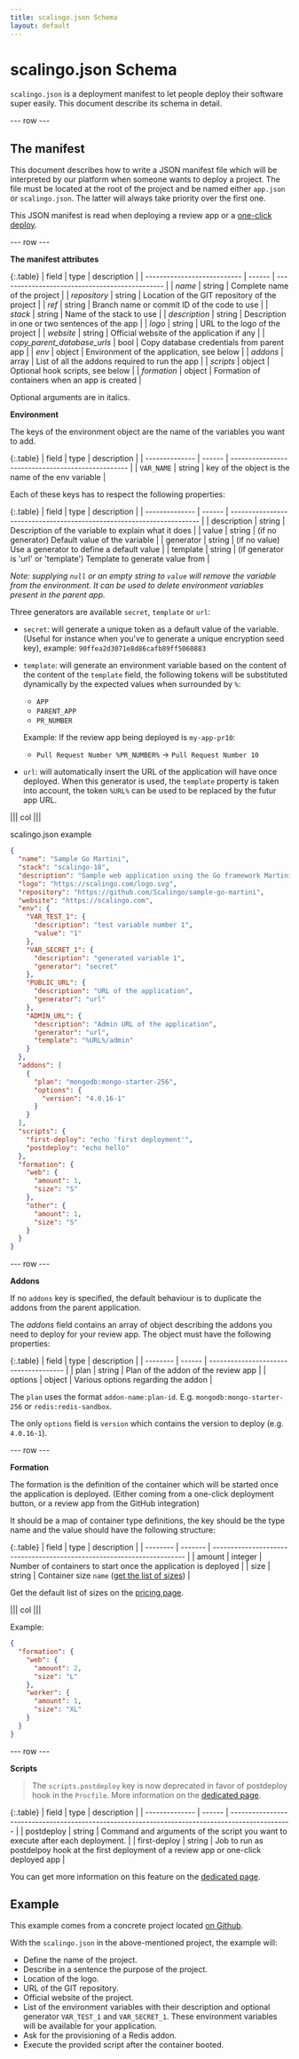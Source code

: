 ```yaml
---
title: scalingo.json Schema
layout: default
---
```


# scalingo.json Schema

`scalingo.json` is a deployment manifest to let people deploy their software
super easily. This document describe its schema in detail.

--- row ---

## The manifest

This document describes how to write a JSON manifest file which
will be interpreted by our platform when someone wants to deploy a project.
The file must be located at the root of the project and be named either `app.json`
or `scalingo.json`. The latter will always take priority over the first one.

This JSON manifest is read when deploying a review app or a [one-click
deploy](https://doc.scalingo.com/platform/deployment/one-click-deploy).

--- row ---

**The manifest attributes**

{:.table}
| field                       | type   | description                                    |
| --------------------------- | ------ | ---------------------------------------------- |
| _name_                      | string | Complete name of the project                   |
| _repository_                | string | Location of the GIT repository of the project  |
| _ref_                       | string | Branch name or commit ID of the code to use    |
| _stack_                     | string | Name of the stack to use                       |
| _description_               | string | Description in one or two sentences of the app |
| _logo_                      | string | URL to the logo of the project                 |
| _website_                   | string | Official website of the application if any     |
| _copy_parent_database_urls_ | bool   | Copy database credentials from parent app      |
| _env_                       | object | Environment of the application, see below      |
| _addons_                    | array  | List of all the addons required to run the app |
| _scripts_                   | object | Optional hook scripts, see below               |
| _formation_                 | object | Formation of containers when an app is created |

Optional arguments are in italics.

**Environment**

The keys of the environment object are the name of the variables you want to
add.

{:.table}
| field          | type   | description                                       |
| -------------- | ------ | ------------------------------------------------- |
| `VAR_NAME`     | string | key of the object is the name of the env variable |

Each of these keys has to respect the following properties:

{:.table}
| field          | type   | description                                                           |
| -------------- | ------ | --------------------------------------------------------------------- |
| description    | string | Description of the variable to explain what it does                   |
| value          | string | (if no generator) Default value of the variable                       |
| generator      | string | (if no value) Use a generator to define a default value               |
| template       | string | (if generator is 'url' or 'template') Template to generate value from |

_Note: supplying `null` or an empty string to `value` will remove the variable from the environment. It can be used to delete environment variables present in the parent app._

Three generators are available `secret`, `template` or `url`:

* `secret`: will generate a unique token as a default value of the variable.
  (Useful for instance when you've to generate a unique encryption seed key),
  example: `90ffea2d3071e8d86cafb89ff5060883`

* `template`: will generate an environment variable based on the content of the
  content of the `template` field, the following tokens will be substituted dynamically
  by the expected values when surrounded by `%`:

  * `APP`
  * `PARENT_APP`
  * `PR_NUMBER`

  Example: If the review app being deployed is `my-app-pr10`:

  * `Pull Request Number %PR_NUMBER%` -> `Pull Request Number 10`

* `url`: will automatically insert the URL of the application will have once
  deployed. When this generator is used, the `template` property is taken into
  account, the token `%URL%` can be used to be replaced by the futur app URL.

||| col |||

scalingo.json example

```json
{
  "name": "Sample Go Martini",
  "stack": "scalingo-18",
  "description": "Sample web application using the Go framework Martini",
  "logo": "https://scalingo.com/logo.svg",
  "repository": "https://github.com/Scalingo/sample-go-martini",
  "website": "https://scalingo.com",
  "env": {
    "VAR_TEST_1": {
      "description": "test variable number 1",
      "value": "1"
    },
    "VAR_SECRET_1": {
      "description": "generated variable 1",
      "generator": "secret"
    },
    "PUBLIC_URL": {
      "description": "URL of the application",
      "generator": "url"
    },
    "ADMIN_URL": {
      "description": "Admin URL of the application",
      "generator": "url",
      "template": "%URL%/admin"
    }
  },
  "addons": [
    {
      "plan": "mongodb:mongo-starter-256",
      "options": {
        "version": "4.0.16-1"
      }
    }
  ],
  "scripts": {
    "first-deploy": "echo 'first deployment'",
    "postdeploy": "echo hello"
  },
  "formation": {
    "web": {
      "amount": 1,
      "size": "S"
    },
    "other": {
      "amount": 1,
      "size": "S"
    }
  }
}
```

--- row ---

**Addons**

If no `addons` key is specified, the default behaviour is to duplicate the
addons from the parent application.

The _addons_ field contains an array of object describing the addons you need to
deploy for your review app. The object must have the following properties:

{:.table}
| field    | type   | description                           |
| -------- | ------ | ------------------------------------- |
| plan     | string | Plan of the addon of the review app   |
| options  | object | Various options regarding the addon   |

The `plan` uses the format `addon-name:plan-id`. E.g.
`mongodb:mongo-starter-256` or `redis:redis-sandbox`.

The only `options` field is `version` which contains the version to deploy (e.g.
`4.0.16-1`).

--- row ---

**Formation**

The formation is the definition of the container which will be started once the
application is deployed. (Either coming from a one-click deployment button, or
a review app from the GitHub integration)

It should be a map of container type definitions, the key should be the type name
and the value should have the following structure:

{:.table}
| field    | type    | description                                                            |
| -------- | ------- | ---------------------------------------------------------------------- |
| amount   | integer | Number of containers to start once the application is deployed         |
| size     | string  | Container size `name` ([get the list of sizes](/container-sizes.html)) |

Get the default list of sizes on the <a target="_blank" href="https://scalingo.com/pricing">pricing page</a>.

||| col |||

Example:

```json
{
  "formation": {
    "web": {
      "amount": 2,
      "size": "L"
    },
    "worker": {
      "amount": 1,
      "size": "XL"
    }
  }
}
```

--- row ---

**Scripts**

> The `scripts.postdeploy` key is now deprecated in favor of postdeploy hook in the `Procfile`. More information
> on the [dedicated page](https://doc.scalingo.com/platform/app/postdeploy-hook).

{:.table}
| field          | type   | description                                                                                     |
| -------------- | ------ | ----------------------------------------------------------------------------------------------- |
| postdeploy     | string | Command and arguments of the script you want to execute after each deployment.                  |
| first-deploy   | string | Job to run as postdelpoy hook at the first deployment of a review app or one-click deployed app |

You can get more information on this feature on the [dedicated page](https://doc.scalingo.com/platform/app/postdeploy-hook#workflow).

## Example

This example comes from a concrete project located [on Github](https://github.com/Scalingo/sample-go-martini/tree/dev-oneclick).

With the `scalingo.json` in the above-mentioned project, the example will:

* Define the name of the project.
* Describe in a sentence the purpose of the project.
* Location of the logo.
* URL of the GIT repository.
* Official website of the project.
* List of the environment variables with their description and optional generator `VAR_TEST_1` and `VAR_SECRET_1`.
These environment variables will be available for your application.
* Ask for the provisioning of a Redis addon.
* Execute the provided script after the container booted.
